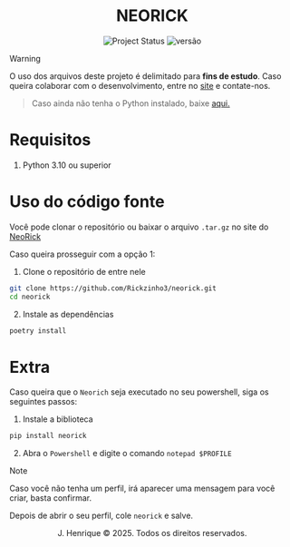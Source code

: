 <h1 align=center>NEORICK</h1>

<div align=center>
  
  ![Project Status](https://img.shields.io/badge/status-Em%20andamento-yellow)
  ![versão](https://img.shields.io/badge/versão-1.0.0-important)
  
</div>

> [!WARNING]
> O uso dos arquivos deste projeto é delimitado para <strong>fins de estudo</strong>. Caso queira colaborar com o desenvolvimento, entre no [site](https://neorick-net.vercel.app) e contate-nos.

> Caso ainda não tenha o Python instalado, baixe [aqui.](https://www.python.org/downloads)

# Requisitos

1. Python 3.10 ou superior

# Uso do código fonte

Você pode clonar o repositório ou baixar o arquivo `.tar.gz` no site do [NeoRick](https://neorick-net.vercel.app)

Caso queira prosseguir com a opção 1:

1. Clone o repositório de entre nele

```sh
git clone https://github.com/Rickzinho3/neorick.git
cd neorick
```

2. Instale as dependências

```sh
poetry install
```

# Extra

Caso queira que o `Neorich` seja executado no seu powershell, siga os seguintes passos:

1. Instale a biblioteca

```sh
pip install neorick
```

2. Abra o `Powershell` e digite o comando `notepad $PROFILE`

> [!NOTE]
> Caso você não tenha um perfil, irá aparecer uma mensagem para você criar, basta confirmar.

Depois de abrir o seu perfil, cole `neorick` e salve.
<br>

<p align=center>J. Henrique &copy; 2025. Todos os direitos reservados.</p>
